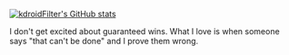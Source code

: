 
[![kdroidFilter's GitHub stats](https://github-readme-stats.vercel.app/api?username=kdroidFilter)](https://github.com/anuraghazra/github-readme-stats)

I don't get excited about guaranteed wins. What I love is when someone says "that can't be done" and I prove them wrong.
